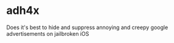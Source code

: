 # adh4x
Does it's best to hide and suppress annoying and creepy google advertisements on jailbroken iOS
